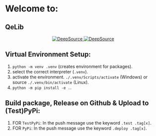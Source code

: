# Welcome to:

## QeLib

<p align="center">
  <a href="https://app.deepsource.com/gh/illyrius666/QeLib/">
    <img src="https://app.deepsource.com/gh/illyrius666/QeLib.svg/?label=active+issues&show_trend=true&token=-tDSaXL3J9rCy_eVfjq65unj" alt="DeepSource">
    <img src="https://app.deepsource.com/gh/illyrius666/QeLib.svg/?label=resolved+issues&show_trend=true&token=-tDSaXL3J9rCy_eVfjq65unj" alt="DeepSource">
  </a>
</p>

## Virtual Environment Setup:

1. `python -m venv .venv` (creates environment for packages).
2. select the correct interpreter (`.venv`).
3. activate the environment. `./.venv/Scripts/activate` (Windows) or source `./.venv/bin/activate` (Linux).
4. `python -m pip install -e .`.

## Build package, Release on Github & Upload to (Test)PyPi:

1. FOR `TestPyPi`: In the push message use the keyword `.test .tag[x]`.
2. FOR `PyPi`: In the push message use the keyword `.deploy .tag[x]`.
